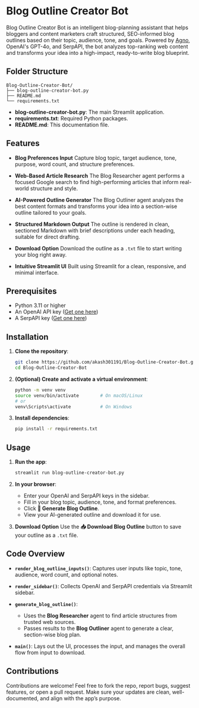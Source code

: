 # Blog Outline Creator Bot

Blog Outline Creator Bot is an intelligent blog-planning assistant that helps bloggers and content marketers craft structured, SEO-informed blog outlines based on their topic, audience, tone, and goals. Powered by [Agno](https://github.com/agno-agi/agno), OpenAI's GPT-4o, and SerpAPI, the bot analyzes top-ranking web content and transforms your idea into a high-impact, ready-to-write blog blueprint.

## Folder Structure

```
Blog-Outline-Creator-Bot/
├── blog-outline-creator-bot.py
├── README.md
└── requirements.txt
```

* **blog-outline-creator-bot.py**: The main Streamlit application.
* **requirements.txt**: Required Python packages.
* **README.md**: This documentation file.

## Features

* **Blog Preferences Input**
  Capture blog topic, target audience, tone, purpose, word count, and structure preferences.

* **Web-Based Article Research**
  The Blog Researcher agent performs a focused Google search to find high-performing articles that inform real-world structure and style.

* **AI-Powered Outline Generator**
  The Blog Outliner agent analyzes the best content formats and transforms your idea into a section-wise outline tailored to your goals.

* **Structured Markdown Output**
  The outline is rendered in clean, sectioned Markdown with brief descriptions under each heading, suitable for direct drafting.

* **Download Option**
  Download the outline as a `.txt` file to start writing your blog right away.

* **Intuitive Streamlit UI**
  Built using Streamlit for a clean, responsive, and minimal interface.

## Prerequisites

* Python 3.11 or higher
* An OpenAI API key ([Get one here](https://platform.openai.com/account/api-keys))
* A SerpAPI key ([Get one here](https://serpapi.com/manage-api-key))

## Installation

1. **Clone the repository**:

   ```bash
   git clone https://github.com/akash301191/Blog-Outline-Creator-Bot.git
   cd Blog-Outline-Creator-Bot
   ```

2. **(Optional) Create and activate a virtual environment**:

   ```bash
   python -m venv venv
   source venv/bin/activate        # On macOS/Linux
   # or
   venv\Scripts\activate           # On Windows
   ```

3. **Install dependencies**:

   ```bash
   pip install -r requirements.txt
   ```

## Usage

1. **Run the app**:

   ```bash
   streamlit run blog-outline-creator-bot.py
   ```

2. **In your browser**:

   * Enter your OpenAI and SerpAPI keys in the sidebar.
   * Fill in your blog topic, audience, tone, and format preferences.
   * Click **📝 Generate Blog Outline**.
   * View your AI-generated outline and download it for use.

3. **Download Option**
   Use the **📥 Download Blog Outline** button to save your outline as a `.txt` file.

## Code Overview

* **`render_blog_outline_inputs()`**: Captures user inputs like topic, tone, audience, word count, and optional notes.
* **`render_sidebar()`**: Collects OpenAI and SerpAPI credentials via Streamlit sidebar.
* **`generate_blog_outline()`**:

  * Uses the **Blog Researcher** agent to find article structures from trusted web sources.
  * Passes results to the **Blog Outliner** agent to generate a clear, section-wise blog plan.
* **`main()`**: Lays out the UI, processes the input, and manages the overall flow from input to download.

## Contributions

Contributions are welcome! Feel free to fork the repo, report bugs, suggest features, or open a pull request. Make sure your updates are clean, well-documented, and align with the app’s purpose.